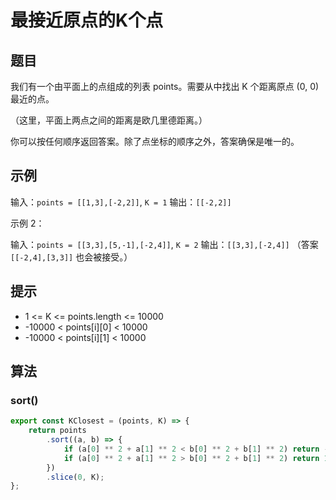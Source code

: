 # 最接近原点的K个点

## 题目

我们有一个由平面上的点组成的列表 points。需要从中找出 K 个距离原点 (0, 0) 最近的点。

（这里，平面上两点之间的距离是欧几里德距离。）

你可以按任何顺序返回答案。除了点坐标的顺序之外，答案确保是唯一的。

## 示例

输入：`points = [[1,3],[-2,2]]`, `K = 1`
输出：`[[-2,2]]`

示例 2：

输入：`points = [[3,3],[5,-1],[-2,4]]`, `K = 2`
输出：`[[3,3],[-2,4]]`
（答案 `[[-2,4],[3,3]]` 也会被接受。）
 

## 提示

- 1 <= K <= points.length <= 10000
- -10000 < points[i][0] < 10000
- -10000 < points[i][1] < 10000

## 算法

### sort()

```js
export const KClosest = (points, K) => {
	return points
		.sort((a, b) => {
			if (a[0] ** 2 + a[1] ** 2 < b[0] ** 2 + b[1] ** 2) return -1;
			if (a[0] ** 2 + a[1] ** 2 > b[0] ** 2 + b[1] ** 2) return 1;
		})
		.slice(0, K);
};
```
